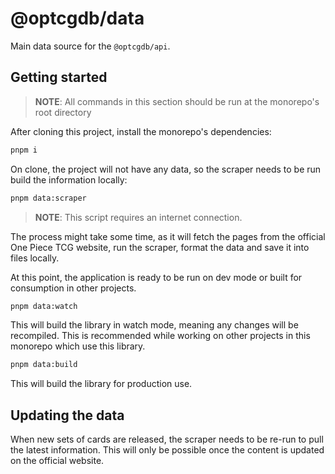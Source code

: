 # @optcgdb/data

Main data source for the `@optcgdb/api`.

## Getting started

> **NOTE**: All commands in this section should be run at the monorepo's root directory

After cloning this project, install the monorepo's dependencies:

```bash
pnpm i
```

On clone, the project will not have any data, so the scraper needs to be run build the information locally:

```bash
pnpm data:scraper
```

> **NOTE**: This script requires an internet connection.

The process might take some time, as it will fetch the pages from the official One Piece TCG website, run the scraper, format the data and save it into files locally.

At this point, the application is ready to be run on dev mode or built for consumption in other projects.

```bash
pnpm data:watch
```

This will build the library in watch mode, meaning any changes will be recompiled. This is recommended while working on other projects in this monorepo which use this library.

```bash
pnpm data:build
```

This will build the library for production use.

## Updating the data

When new sets of cards are released, the scraper needs to be re-run to pull the latest information. This will only be possible once the content is updated on the official website.
